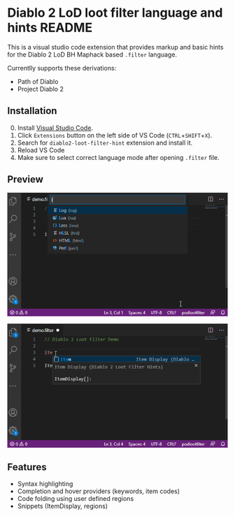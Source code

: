 # Diablo 2 LoD loot filter language and hints README

This is a visual studio code extension that provides markup and basic hints for the Diablo 2 LoD BH Maphack based `.filter` language.

Currentlly supports these derivations:
* Path of Diablo
* Project Diablo 2

## Installation
0. Install [Visual Studio Code](https://code.visualstudio.com/).
1. Click `Extensions` button on the left side of VS Code (`CTRL`+`SHIFT`+`X`).
2. Search for `diablo2-loot-filter-hint` extension and install it.
3. Reload VS Code
4. Make sure to select correct language mode after opening `.filter` file.

## Preview

![Selecting correct language](/doc/images/init.gif)

![Editing](/doc/images/edit.gif)

## Features
* Syntax highlighting
* Completion and hover providers (keywords, item codes)
* Code folding using user defined regions
* Snippets (ItemDisplay, regions)